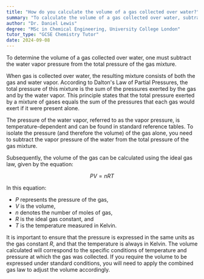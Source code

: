 ```yaml
---
title: "How do you calculate the volume of a gas collected over water?"
summary: "To calculate the volume of a gas collected over water, subtract the water vapour pressure from the total pressure."
author: "Dr. Daniel Lewis"
degree: "MSc in Chemical Engineering, University College London"
tutor_type: "GCSE Chemistry Tutor"
date: 2024-09-08
---
```


To determine the volume of a gas collected over water, one must subtract the water vapor pressure from the total pressure of the gas mixture.

When gas is collected over water, the resulting mixture consists of both the gas and water vapor. According to Dalton's Law of Partial Pressures, the total pressure of this mixture is the sum of the pressures exerted by the gas and by the water vapor. This principle states that the total pressure exerted by a mixture of gases equals the sum of the pressures that each gas would exert if it were present alone.

The pressure of the water vapor, referred to as the vapor pressure, is temperature-dependent and can be found in standard reference tables. To isolate the pressure (and therefore the volume) of the gas alone, you need to subtract the vapor pressure of the water from the total pressure of the gas mixture.

Subsequently, the volume of the gas can be calculated using the ideal gas law, given by the equation:

$$
PV = nRT
$$

In this equation:
- $P$ represents the pressure of the gas,
- $V$ is the volume,
- $n$ denotes the number of moles of gas,
- $R$ is the ideal gas constant, and
- $T$ is the temperature measured in Kelvin.

It is important to ensure that the pressure is expressed in the same units as the gas constant $R$, and that the temperature is always in Kelvin. The volume calculated will correspond to the specific conditions of temperature and pressure at which the gas was collected. If you require the volume to be expressed under standard conditions, you will need to apply the combined gas law to adjust the volume accordingly.
    